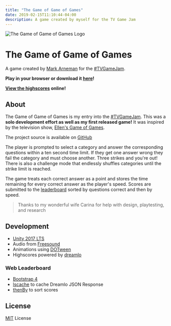 ```yaml
---
title: "The Game of Game of Games"
date: 2019-02-15T11:10:44-04:00
description: A game created by myself for the TV Game Jam
---
```


![The Game of Game of Games Logo](/images/thegameofgameofgames.png)

# The Game of Game of Games

A game created by [Mark Arneman](https://arneman.me) for the [#TVGameJam](https://itch.io/jam/tvgamejam).

**Play in your browser or download it [here](https://bearlikelion.itch.io/the-game-of-game-of-games)!**

**[View the highscores](https://arneman.me/thegameofgameofgames/) online!**

## About

The Game of Game of Games is my entry into the [#TVGameJam](https://itch.io/jam/tvgamejam). This was a **solo development effort as well as my first released game!** It was inspired by the television show, [Ellen's Game of Games](https://www.nbc.com/ellens-game-of-games).

The project source is available on [GitHub​](https://github.com/bearlikelion/thegameofgameofgames)

The player is prompted to select a category and answer the corresponding questions within a ten second time limit. If they get one answer wrong they fail the category and must choose another.  Three strikes and you're out! There is also a challenge mode that endlessly shuffles categories until the strike limit is reached.

The game treats each correct answer as a point and stores the time remaining for every correct answer as the player's speed. Scores are submitted to the [leaderboard](https://arneman.me/thegameofgameofgames/) sorted by questions correct and then by speed.

> Thanks to my wonderful wife Carina for help with design, playtesting, and research

## Development

* [Unity 2017 LTS](https://unity3d.com/)
* Audio from [Freesound](https://freesound.org/)
* Animations using [DOTween](http://dotween.demigiant.com/)
* Highscores powered by [dreamlo](http://dreamlo.com)

### Web Leaderboard

* [Bootstrap 4](https://github.com/twbs/bootstrap)
* [lscache](https://github.com/pamelafox/lscache) to cache Dreamlo JSON Response
* [thenBy](https://github.com/Teun/thenBy.js) to sort scores

## License

[MIT](./LICENSE.md) License
